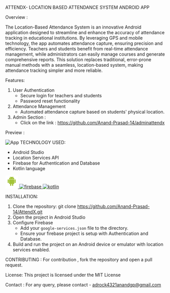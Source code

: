 

ATTENDX- 
LOCATION BASED ATTENDANCE SYSTEM ANDROID APP

Overview : 

The Location-Based Attendance System is an innovative Android application designed to 
streamline and enhance the accuracy of attendance tracking in educational institutions.
By leveraging GPS and mobile technology, the app automates attendance capture, ensuring precision and efficiency. 
Teachers and students benefit from real-time attendance management, while administrators can easily manage courses
and generate comprehensive reports. This solution replaces traditional, error-prone manual methods with a seamless, 
location-based system, making attendance tracking simpler and more reliable.

Features: 
1. User Authentication
   - Secure login for teachers and students
   - Password reset functionality
2. Attendance Management
   - Automated attendance capture based on students' physical location.
3. Admin Section :
   - Click on the link : https://github.com/Anand-Prasad-14/adminattendx

Preview : 

 ![App](https://github.com/Anand-Prasad-14/AttendX/assets/118905953/26d36f4d-2ff4-44ee-b7e3-a8990144e118)
TECHNOLOGY USED:
- Android Studio
- Location Services API
- Firebase for Authentication and Database
- Kotlin language
<p align="left"> <a href="https://developer.android.com" target="_blank" rel="noreferrer"> <img src="https://raw.githubusercontent.com/devicons/devicon/master/icons/android/android-original-wordmark.svg" alt="android" width="40" height="40"/> </a> <a href="https://firebase.google.com/" target="_blank" rel="noreferrer"> <img src="https://www.vectorlogo.zone/logos/firebase/firebase-icon.svg" alt="firebase" width="40" height="40"/> </a>  <a href="https://kotlinlang.org" target="_blank" rel="noreferrer"> <img src="https://www.vectorlogo.zone/logos/kotlinlang/kotlinlang-icon.svg" alt="kotlin" width="40" height="40"/> </a></p>

INSTALLATION:
  1. Clone the repository:
     git clone https://github.com/Anand-Prasad-14/AttendX.git
  2. Open the project in Android Studio
  3. Configure Firebase
     - Add your `google-services.json` file to the directory.
     - Ensure your firebase project is setup with Authentication and Database.
  4. Build and run the project on an Android device or emulator with location services enabled.

CONTRIBUTING : 
For contribution , fork the repository and open a pull request.

License: 
This project is licensed under the MIT License

Contact :
For any query, please contact - adrock4321anandgp@gmail.com


